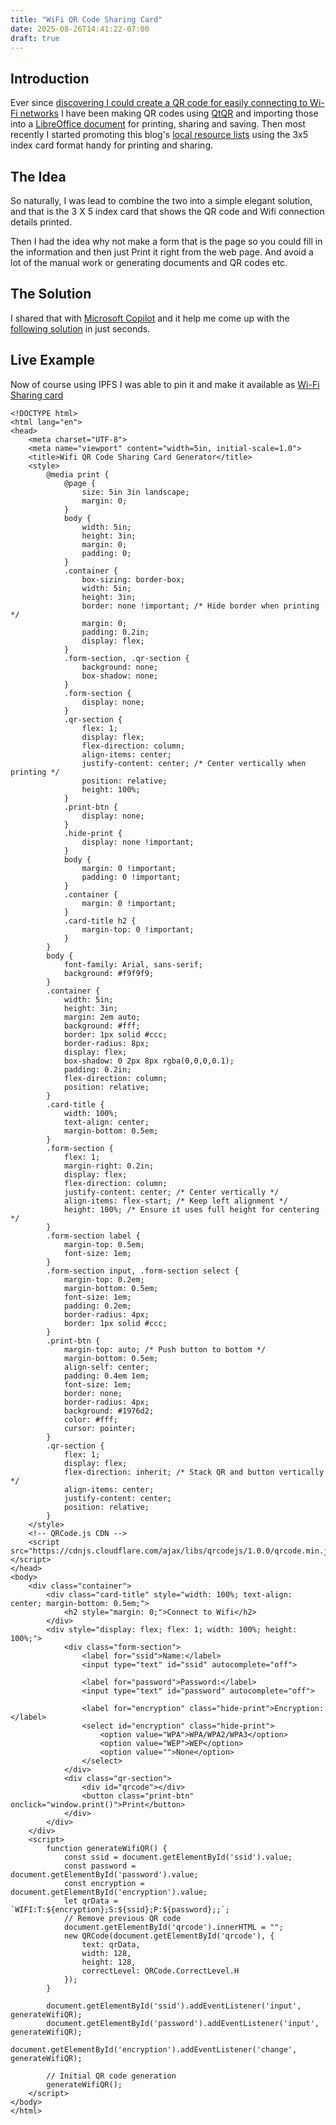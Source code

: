 ```yaml
---
title: "WiFi QR Code Sharing Card"
date: 2025-08-26T14:41:22-07:00
draft: true
---
```


## Introduction 

Ever since [discovering I could create a QR code for easily connecting to Wi-Fi networks]() I have been making QR codes using [QtQR]() and importing those into a [LibreOffice document]() for printing, sharing and saving.  Then most recently  I started promoting this blog's [local resource lists]()  using the 3x5 index card format handy for printing and sharing.

## The Idea

So naturally, I was lead to combine the two into a simple elegant solution, and that is the 3 X 5 index card that shows the QR code and Wifi connection details printed.

Then I had the idea why not make a form that is the page so you could fill in the information and then just Print it right from the web page. And avoid a lot of the manual work or generating documents and QR codes etc.

## The Solution

I shared that with [Microsoft Copilot]() and it help me come up with the [following solution]() in just seconds. 

## Live Example 

Now of course using IPFS I was able to pin it and make it available as [Wi-Fi Sharing card](https://bafybeigdx64fuiijt75z52xjemnpedy5mkkf45mm372ldqec42trmek5am.ipfs.dweb.link/)

```
<!DOCTYPE html>
<html lang="en">
<head>
    <meta charset="UTF-8">
    <meta name="viewport" content="width=5in, initial-scale=1.0">
    <title>Wifi QR Code Sharing Card Generator</title>
    <style>
        @media print {
            @page {
                size: 5in 3in landscape;
                margin: 0;
            }
            body {
                width: 5in;
                height: 3in;
                margin: 0;
                padding: 0;
            }
            .container {
                box-sizing: border-box;
                width: 5in;
                height: 3in;
                border: none !important; /* Hide border when printing */
                margin: 0;
                padding: 0.2in;
                display: flex;
            }
            .form-section, .qr-section {
                background: none;
                box-shadow: none;
            }
            .form-section {
                display: none;
            }
            .qr-section {
                flex: 1;
                display: flex;
                flex-direction: column;
                align-items: center;
                justify-content: center; /* Center vertically when printing */
                position: relative;
                height: 100%;
            }
            .print-btn {
                display: none;
            }
            .hide-print {
                display: none !important;
            }
            body {
                margin: 0 !important;
                padding: 0 !important;
            }
            .container {
                margin: 0 !important;
            }
            .card-title h2 {
                margin-top: 0 !important;
            }
        }
        body {
            font-family: Arial, sans-serif;
            background: #f9f9f9;
        }
        .container {
            width: 5in;
            height: 3in;
            margin: 2em auto;
            background: #fff;
            border: 1px solid #ccc;
            border-radius: 8px;
            display: flex;
            box-shadow: 0 2px 8px rgba(0,0,0,0.1);
            padding: 0.2in;
            flex-direction: column;
            position: relative;
        }
        .card-title {
            width: 100%;
            text-align: center;
            margin-bottom: 0.5em;
        }
        .form-section {
            flex: 1;
            margin-right: 0.2in;
            display: flex;
            flex-direction: column;
            justify-content: center; /* Center vertically */
            align-items: flex-start; /* Keep left alignment */
            height: 100%; /* Ensure it uses full height for centering */
        }
        .form-section label {
            margin-top: 0.5em;
            font-size: 1em;
        }
        .form-section input, .form-section select {
            margin-top: 0.2em;
            margin-bottom: 0.5em;
            font-size: 1em;
            padding: 0.2em;
            border-radius: 4px;
            border: 1px solid #ccc;
        }
        .print-btn {
            margin-top: auto; /* Push button to bottom */
            margin-bottom: 0.5em;
            align-self: center;
            padding: 0.4em 1em;
            font-size: 1em;
            border: none;
            border-radius: 4px;
            background: #1976d2;
            color: #fff;
            cursor: pointer;
        }
        .qr-section {
            flex: 1;
            display: flex;
            flex-direction: inherit; /* Stack QR and button vertically */
            align-items: center;
            justify-content: center;
            position: relative;
        }
    </style>
    <!-- QRCode.js CDN -->
    <script src="https://cdnjs.cloudflare.com/ajax/libs/qrcodejs/1.0.0/qrcode.min.js"></script>
</head>
<body>
    <div class="container">
        <div class="card-title" style="width: 100%; text-align: center; margin-bottom: 0.5em;">
            <h2 style="margin: 0;">Connect to Wifi</h2>
        </div>
        <div style="display: flex; flex: 1; width: 100%; height: 100%;">
            <div class="form-section">
                <label for="ssid">Name:</label>
                <input type="text" id="ssid" autocomplete="off">

                <label for="password">Password:</label>
                <input type="text" id="password" autocomplete="off">

                <label for="encryption" class="hide-print">Encryption:</label>
                <select id="encryption" class="hide-print">
                    <option value="WPA">WPA/WPA2/WPA3</option>
                    <option value="WEP">WEP</option>
                    <option value="">None</option>
                </select>
            </div>
            <div class="qr-section">
                <div id="qrcode"></div>
                <button class="print-btn" onclick="window.print()">Print</button>
            </div>
        </div>
    </div>
    <script>
        function generateWifiQR() {
            const ssid = document.getElementById('ssid').value;
            const password = document.getElementById('password').value;
            const encryption = document.getElementById('encryption').value;
            let qrData = `WIFI:T:${encryption};S:${ssid};P:${password};;`;
            // Remove previous QR code
            document.getElementById('qrcode').innerHTML = "";
            new QRCode(document.getElementById('qrcode'), {
                text: qrData,
                width: 128,
                height: 128,
                correctLevel: QRCode.CorrectLevel.H
            });
        }

        document.getElementById('ssid').addEventListener('input', generateWifiQR);
        document.getElementById('password').addEventListener('input', generateWifiQR);
        document.getElementById('encryption').addEventListener('change', generateWifiQR);

        // Initial QR code generation
        generateWifiQR();
    </script>
</body>
</html>
```
